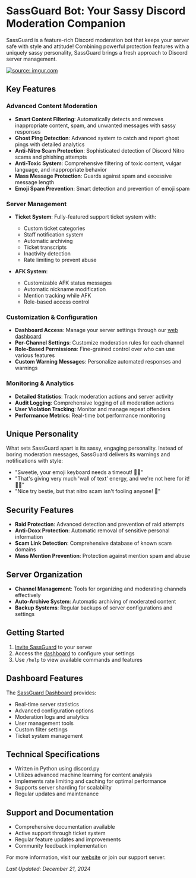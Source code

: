 # SassGuard Bot: Your Sassy Discord Moderation Companion

SassGuard is a feature-rich Discord moderation bot that keeps your server safe with style and attitude! Combining powerful protection features with a uniquely sassy personality, SassGuard brings a fresh approach to Discord server management.

<a href="https://imgur.com/SJT5Lu8"><img src="https://i.imgur.com/SJT5Lu8.png" title="source: imgur.com" /></a>

## Key Features

### Advanced Content Moderation

- **Smart Content Filtering**: Automatically detects and removes inappropriate content, spam, and unwanted messages with sassy responses
- **Ghost Ping Detection**: Advanced system to catch and report ghost pings with detailed analytics
- **Anti-Nitro Scam Protection**: Sophisticated detection of Discord Nitro scams and phishing attempts
- **Anti-Toxic System**: Comprehensive filtering of toxic content, vulgar language, and inappropriate behavior
- **Mass Message Protection**: Guards against spam and excessive message length
- **Emoji Spam Prevention**: Smart detection and prevention of emoji spam

### Server Management

- **Ticket System**: Fully-featured support ticket system with:
  - Custom ticket categories
  - Staff notification system
  - Automatic archiving
  - Ticket transcripts
  - Inactivity detection
  - Rate limiting to prevent abuse

- **AFK System**: 
  - Customizable AFK status messages
  - Automatic nickname modification
  - Mention tracking while AFK
  - Role-based access control

### Customization & Configuration

- **Dashboard Access**: Manage your server settings through our [web dashboard](https://sassguard.tracetech.me.uk)
- **Per-Channel Settings**: Customize moderation rules for each channel
- **Role-Based Permissions**: Fine-grained control over who can use various features
- **Custom Warning Messages**: Personalize automated responses and warnings

### Monitoring & Analytics

- **Detailed Statistics**: Track moderation actions and server activity
- **Audit Logging**: Comprehensive logging of all moderation actions
- **User Violation Tracking**: Monitor and manage repeat offenders
- **Performance Metrics**: Real-time bot performance monitoring

## Unique Personality

What sets SassGuard apart is its sassy, engaging personality. Instead of boring moderation messages, SassGuard delivers its warnings and notifications with style:

- "Sweetie, your emoji keyboard needs a timeout! 🙅‍♀️"
- "That's giving very much 'wall of text' energy, and we're not here for it! 💁‍♀️"
- "Nice try bestie, but that nitro scam isn't fooling anyone! 💅"

## Security Features

- **Raid Protection**: Advanced detection and prevention of raid attempts
- **Anti-Doxx Protection**: Automatic removal of sensitive personal information
- **Scam Link Detection**: Comprehensive database of known scam domains
- **Mass Mention Prevention**: Protection against mention spam and abuse

## Server Organization

- **Channel Management**: Tools for organizing and moderating channels effectively
- **Auto-Archive System**: Automatic archiving of moderated content
- **Backup Systems**: Regular backups of server configurations and settings

## Getting Started

1. [Invite SassGuard](https://discord.com/api/oauth2/authorize?client_id=1301277757925494845&permissions=8&scope=bot) to your server
2. Access the [dashboard](https://sassguard.tracetech.me.uk) to configure your settings
3. Use `/help` to view available commands and features

## Dashboard Features

The [SassGuard Dashboard](https://sassguard.tracetech.me.uk) provides:

- Real-time server statistics
- Advanced configuration options
- Moderation logs and analytics
- User management tools
- Custom filter settings
- Ticket system management

## Technical Specifications

- Written in Python using discord.py
- Utilizes advanced machine learning for content analysis
- Implements rate limiting and caching for optimal performance
- Supports server sharding for scalability
- Regular updates and maintenance

## Support and Documentation

- Comprehensive documentation available
- Active support through ticket system
- Regular feature updates and improvements
- Community feedback implementation

For more information, visit our [website](https://sassguard.tracetech.me.uk) or join our support server.

*Last Updated: December 21, 2024*

